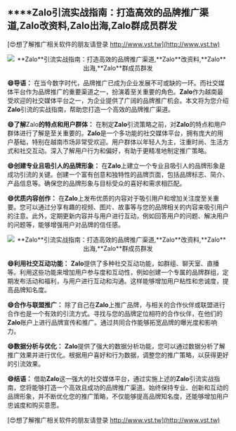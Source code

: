 ## ****Zalo**引流实战指南：打造高效的品牌推广渠道,**Zalo**改资料,**Zalo**出海,**Zalo**群成员群发**

[😍想了解推广相关软件的朋友请登录 http://www.vst.tw](http://www.vst.tw)

 <center><img src="https://vst.tw/MP4/tuiguang/png/5.png" alt="**Zalo**引流实战指南：打造高效的品牌推广渠道,**Zalo**改资料,**Zalo**出海,**Zalo**群成员群发"></center>

**😄导语：**
在当今数字时代，品牌推广已成为企业发展不可或缺的一环。而社交媒体平台作为品牌推广的重要渠道之一，扮演着至关重要的角色。**Zalo**作为越南最受欢迎的社交媒体平台之一，为企业提供了广阔的品牌推广机会。本文将为您介绍**Zalo**引流的实战指南，帮助您打造一个高效的品牌推广渠道。

**😄了解**Zalo**的特点和用户群体：**
在制定**Zalo**引流策略之前，对**Zalo**的特点和用户群体进行了解是至关重要的。**Zalo**是一个多功能的社交媒体平台，拥有庞大的用户基础，特别在越南市场非常受欢迎。用户群体以年轻人为主，注重时尚、生活方式和社交互动。深入了解用户行为和偏好，有助于更精准地制定推广策略。

**😄创建专业且吸引人的品牌形象：**
在**Zalo**上建立一个专业且吸引人的品牌形象是成功引流的关键。创建一个富有创意和独特性的品牌页面，包括品牌标志、简介、产品信息等。确保您的品牌形象与目标受众的喜好和需求相匹配。

**😄优质内容创作：**
在**Zalo**上发布优质的内容对于吸引用户和增加关注度至关重要。您可以通过分享有趣的视频、图片、故事等与您的品牌相关的内容来吸引用户的注意。此外，定期更新内容并与用户进行互动，例如回答用户的问题、解决用户的问题等，能够增强用户对品牌的信任感。

 <center><img src="https://vst.tw/MP4/tuiguang/png/1.png" alt="**Zalo**引流实战指南：打造高效的品牌推广渠道,**Zalo**改资料,**Zalo**出海,**Zalo**群成员群发"></center>

**😄利用社交互动功能：**
**Zalo**提供了多种社交互动功能，如群组、聊天室、直播等。利用这些功能来增加用户参与度和互动性，例如创建一个专属的品牌群组，定期发布活动和福利，与用户进行互动和沟通。这样能够增加用户粘性和忠诚度，提高品牌知名度。

**😄合作与联盟推广：**
除了自己在**Zalo**上推广品牌，与相关的合作伙伴或联盟进行合作也是一个有效的引流方式。寻找与您的品牌定位相符的合作伙伴，在他们的**Zalo**账户上进行品牌宣传和推广。通过共同合作能够拓宽品牌的曝光度和影响力。

**😄数据分析与优化：**
**Zalo**提供了强大的数据分析功能，您可以通过数据分析了解推广效果并进行优化。根据用户喜好和行为数据，调整您的推广策略，以获得更好的引流效果。

**😄结语：**
借助**Zalo**这一强大的社交媒体平台，通过实施上述的**Zalo**引流实战指南，您将能够打造一个高效且成功的品牌推广渠道。始终保持专业、创新和互动的品牌形象，并不断优化您的推广策略，不仅能够提高品牌知名度，还能够增加用户忠诚度和购买意愿。

[😍想了解推广相关软件的朋友请登录 http://www.vst.tw](http://www.vst.tw)



